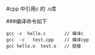 #cpp 中引用c 的  .o库

###编译命令如下
```
gcc -c  hello.c       // 编译c
gcc  -c   test.cpp    // 编译cpp
gcc hello.o  test.o   // 链接
```
